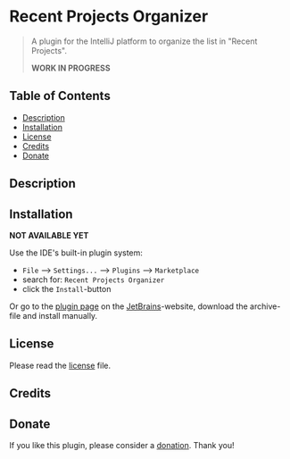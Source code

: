 # Recent Projects Organizer

> A plugin for the IntelliJ platform to organize the list in "Recent Projects".
> 
> **WORK IN PROGRESS**

## Table of Contents

* [Description](#description)
* [Installation](#installation)
* [License](#license)
* [Credits](#credits)
* [Donate](#donate)

## Description


## Installation

**NOT AVAILABLE YET**

Use the IDE's built-in plugin system:

* `File` --> `Settings...` --> `Plugins` --> `Marketplace`
* search for: `Recent Projects Organizer`
* click the `Install`-button

Or go to the [plugin page]() on the [JetBrains](https://www.jetbrains.com)-website, download the archive-file and install manually.

## License

Please read the [license](LICENSE) file.

## Credits



## Donate

If you like this plugin, please consider a [donation](https://buymeacoffee.com/frankdelporte). Thank you!
